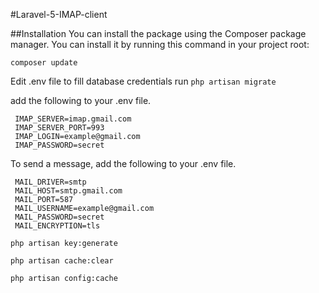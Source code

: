 #Laravel-5-IMAP-client

##Installation
  You can install the package using the Composer package manager. You can install it by running this command in your project root:

  `composer update`

  Edit .env file to fill database credentials
  run `php artisan migrate`

  add the following to your .env file.

     IMAP_SERVER=imap.gmail.com
     IMAP_SERVER_PORT=993
     IMAP_LOGIN=example@gmail.com
     IMAP_PASSWORD=secret

  To send a message, add the following to your .env file.

     MAIL_DRIVER=smtp
     MAIL_HOST=smtp.gmail.com
     MAIL_PORT=587
     MAIL_USERNAME=example@gmail.com
     MAIL_PASSWORD=secret
     MAIL_ENCRYPTION=tls

  `php artisan key:generate`

  `php artisan cache:clear`

  `php artisan config:cache`

